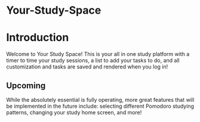 # Your-Study-Space

# Introduction
Welcome to Your Study Space!
This is your all in one study platform with a timer to time your study sessions, a list to add your tasks to do, and all customization and tasks are saved and rendered when you log in!

## Upcoming
While the absolutely essential is fully operating, more great features that will be implemented in the future include: selecting different Pomodoro studying patterns, changing your study home screen, and more!
